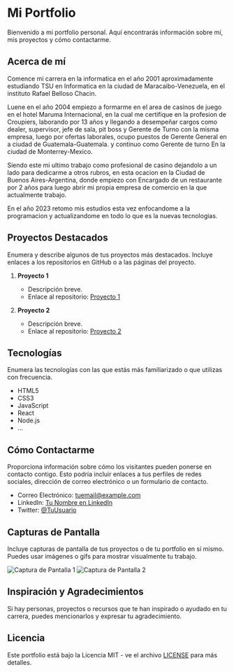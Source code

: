 # Mi Portfolio

Bienvenido a mi portfolio personal. Aquí encontrarás información sobre mí, mis proyectos y cómo contactarme.

## Acerca de mí

Comence mi carrera en la informatica en el año 2001 aproximadamente estudiando TSU en Informatica en la ciudad de Maracaibo-Venezuela, 
en el instituto Rafael Belloso Chacin.

Luene en el año 2004 empiezo a formarme en el area de casinos de juego en el hotel Maruma Internacional, en la cual me certifique en la
profesion de Croupiers, laborando por 13 años y llegando a desempeñar cargos como dealer, supervisor, jefe de sala, pit boss y Gerente de Turno con la misma empresa,
luego por ofertas laborales, ocupo puestos de Gerente General en a ciudad de Guatemala-Guatemala. y continuo como Gerente de turno En la ciudad de Monterrey-Mexico.

Siendo este mi ultimo trabajo como profesional de casino dejandolo a un lado para dedicarme a otros rubros, en esta ocacion en la Ciudad de Buenos Aires-Argentina, 
donde empiezo con Encargado de un restaurante por 2 años para luego abrir mi propia empresa de comercio en la que actualmente trabajo.

En el año 2023 retomo mis estudios esta vez enfocandome a la programacion y actualizandome en todo lo que es la nuevas tecnologias.


## Proyectos Destacados

Enumera y describe algunos de tus proyectos más destacados. Incluye enlaces a los repositorios en GitHub o a las páginas del proyecto.

1. **Proyecto 1**
   - Descripción breve.
   - Enlace al repositorio: [Proyecto 1](https://github.com/tuusuario/proyecto1)

2. **Proyecto 2**
   - Descripción breve.
   - Enlace al repositorio: [Proyecto 2](https://github.com/tuusuario/proyecto2)

## Tecnologías

Enumera las tecnologías con las que estás más familiarizado o que utilizas con frecuencia.

- HTML5
- CSS3
- JavaScript
- React
- Node.js
- ...

## Cómo Contactarme

Proporciona información sobre cómo los visitantes pueden ponerse en contacto contigo. Esto podría incluir enlaces a tus perfiles de redes sociales, dirección de correo electrónico o un formulario de contacto.

- Correo Electrónico: tuemail@example.com
- LinkedIn: [Tu Nombre en LinkedIn](https://www.linkedin.com/in/tunombre/)
- Twitter: [@TuUsuario](https://twitter.com/TuUsuario)

## Capturas de Pantalla

Incluye capturas de pantalla de tus proyectos o de tu portfolio en sí mismo. Puedes usar imágenes o gifs para mostrar visualmente tu trabajo.

![Captura de Pantalla 1](screenshots/screenshot1.png)
![Captura de Pantalla 2](screenshots/screenshot2.png)

## Inspiración y Agradecimientos

Si hay personas, proyectos o recursos que te han inspirado o ayudado en tu carrera, puedes mencionarlos y expresar tu agradecimiento.

## Licencia

Este portfolio está bajo la Licencia MIT - ve el archivo [LICENSE](LICENSE) para más detalles.
